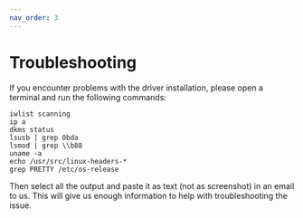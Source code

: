 ```yaml
---
nav_order: 3
---
```


# Troubleshooting

If you encounter problems with the driver installation, please open a terminal and run the following commands:

```shell
iwlist scanning
ip a
dkms status
lsusb | grep 0bda
lsmod | grep \\b88
uname -a
echo /usr/src/linux-headers-*
grep PRETTY /etc/os-release
```

Then select all the output and paste it as text (not as screenshot) in an email to us. This will give us enough information to help with troubleshooting the issue.
